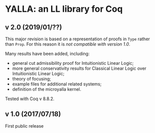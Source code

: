 # YALLA: an LL library for Coq

## v 2.0 (2019/01/??)

This major revision is based on a representation of proofs in `Type` rather than `Prop`.
For this reason it is *not compatible with version 1.0*.

Many results have been added, including:

* general cut admissibility proof for Intuitionistic Linear Logic;
* more general conservativity results for Classical Linear Logic over Intuitionistic Linear Logic;
* theory of focusing;
* example files for additional related systems;
* definition of the microyalla kernel.

Tested with Coq v 8.8.2.

## v 1.0 (2017/07/18)

First public release


